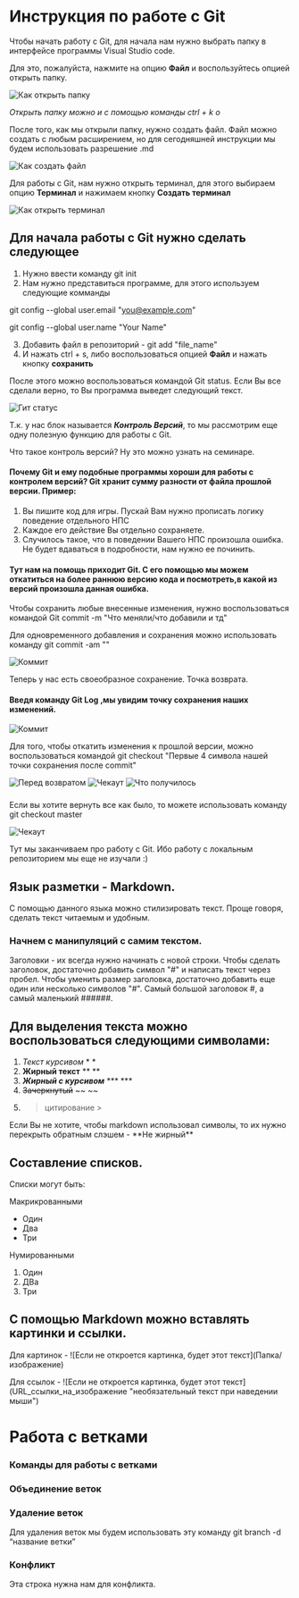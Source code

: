 # Инструкция по работе с Git
Чтобы начать работу с Git, для начала нам нужно выбрать папку в интерфейсе программы Visual Studio code.

Для это, пожалуйста, нажмите на опцию **Файл** и воспользуйтесь опцией открыть папку.

![Как открыть папку](pictures/0.png)

*Открыть папку можно и с помощью команды ctrl + k o*

После того, как мы открыли папку, нужно создать файл. Файл можно создать с любым расширением, но для сегодняшней инструкции мы будем использовать разрешение .md

![Как создать файл](pictures/1.png)

Для работы с Git, нам нужно открыть терминал, для этого выбираем опцию **Терминал** и нажимаем кнопку **Создать терминал**

![Как открыть терминал](Pictures/2.png)

## Для начала работы с Git нужно сделать следующее 
1. Нужно ввести команду git init
2. Нам нужно представиться программе, для этого используем следующие комманды

git config --global user.email "you@example.com"  

git config --global user.name "Your Name"

3. Добавить файл в репозиторий - git add "file_name"
4. И нажать ctrl + s, либо воспользоваться опцией **Файл** и нажать кнопку **сохранить**

После этого можно воспользоваться командой Git status. Если Вы все сделали верно, то Вы программа выведет следующий текст. 

![Гит статус](Pictures/4.png)

Т.к. у нас блок называется ***Контроль Версий***, то мы рассмотрим еще одну полезную функцию для работы с Git.

Что такое контроль версий? Ну это можно узнать на семинаре. 

#### Почему Git и ему подобные программы хороши для работы с контролем версий? Git хранит сумму разности от файла прошлой версии. Пример:
1. Вы пишите код для игры. Пускай Вам нужно прописать логику поведение отдельного НПС
2. Каждое его действие Вы отдельно сохраняете.
3. Случилось такое, что в поведении Вашего НПС произошла ошибка. Не будет вдаваться в подробности, нам нужно ее починить. 
#### Тут нам на помощь приходит Git. С его помощью мы можем откатиться на более раннюю версию кода и посмотреть,в какой из версий произошла данная ошибка.

Чтобы сохранить любые внесенные изменения, нужно воспользоваться командой Git commit -m "Что меняли/что добавили и тд"

Для одновременного добавления и сохранения можно использовать команду git commit -am ""

![Коммит](Pictures/5.png)

Теперь у нас есть своеобразное сохранение. Точка возврата. 

#### Введя команду Git Log ,мы увидим точку сохранения наших изменений.

![Коммит](Pictures/6.png)

Для того, чтобы откатить изменения к прошлой версии, можно воспользоваться командой git checkout "Первые 4 символа нашей точки сохранения после commit" 

![Перед возвратом](Pictures/7.png)
![Чекаут](Pictures/8.png)
![Что получилось](Pictures/9.png)

### 
Если вы хотите вернуть все как было, то можете использовать команду git checkout master

![Чекаут](Pictures/10.png)

Тут мы заканчиваем про работу с Git. Ибо работу с локальным репозиторием мы еще не изучали :)

## Язык разметки - Markdown.
С помощью данного языка можно стилизировать текст. Проще говоря, сделать текст читаемым и удобным. 

### Начнем с манипуляций с самим текстом.
Заголовки - их всегда нужно начинать с новой строки. Чтобы сделать заголовок, достаточно добавить символ "#" и написать текст через пробел. Чтобы уменить размер заголовка, достаточно добавить еще один или несколько символов "#". Самый большой заголовок #, а самый маленький ######.

## Для выделения текста можно воспользоваться следующими символами:
1. *Текст курсивом* * *
2. **Жирный текст** ** **
3. ***Жирный с курсивом*** *** ***
4. ~~Зачеркнутый~~ ~~ ~~
5. > цитирование >

Если Вы не хотите, чтобы markdown использовал символы, то их нужно перекрыть обратным слэшем - \*\*Не жирный\*\* 

## Составление списков.
Списки могут быть:

Макрикрованными
* Один
* Два
* Три

Нумированными 
1. Один
2. ДВа
3. Три

## С помощью Markdown можно вставлять картинки и ссылки.

Для картинок - ![Если не откроется картинка, будет этот текст](Папка/изображение\)

Для ссылок - ![Если не откроется картинка, будет этот текст](URL_ссылки_на_изображение "необязательный текст при наведении мыши"\)

# Работа с ветками

### Команды для работы с ветками

### Объединение веток

### Удаление веток

Для удаления веток мы будем использовать эту команду  git branch -d “название ветки”

### Конфликт

Эта строка нужна нам для конфликта.